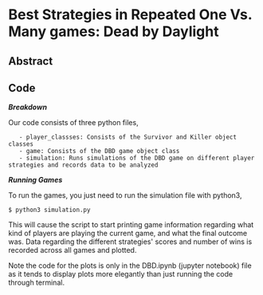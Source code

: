 # Best Strategies in Repeated One Vs. Many games: Dead by Daylight


## Abstract



## Code

_**Breakdown**_

Our code consists of three python files,

       - player_classses: Consists of the Survivor and Killer object classes
       - game: Consists of the DBD game object class
       - simulation: Runs simulations of the DBD game on different player strategies and records data to be analyzed
       
 _**Running Games**_
 
 To run the games, you just need to run the simulation file with python3,
 
 ```
 $ python3 simulation.py
 ```
 
 This will cause the script to start printing game information regarding what kind of players are playing the current game, and what the final outcome was. Data regarding the different strategies' scores and number of wins is recorded across all games and plotted. 
 
 Note the code for the plots is only in the DBD.ipynb (jupyter notebook) file as it tends to display plots more elegantly than just running the code through terminal. 






                

